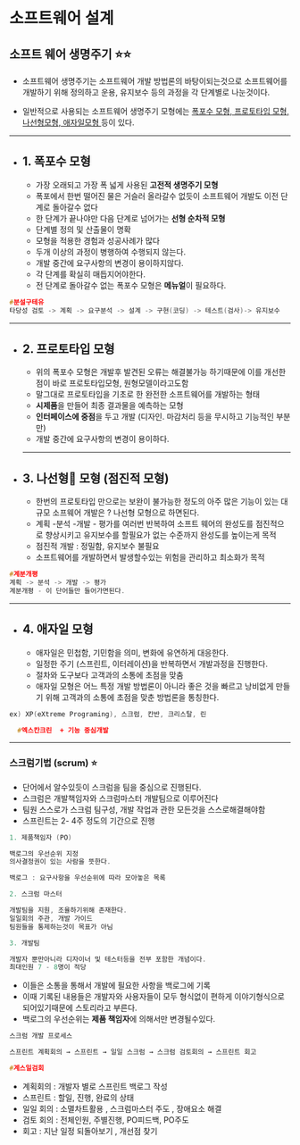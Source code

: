 # **소프트웨어 설계**

## **소프트 웨어 생명주기** ⭐️⭐️

- 소프트웨어 생명주기는 소프트웨어 개발 방법론의 바탕이되는것으로 소프트웨어를 개발하기 위해 정의하고 운용, 유지보수 등의 과정을 각 단계별로 나눈것이다.

- 일반적으로 사용되는 소프트웨어 생명주기 모형에는 <u>폭포수 모형, 프로토타입 모형, 나선형모형, 애자일모형 </u> 등이 있다.

---

- ## 1. 폭포수 모형
  - 가장 오래되고 가장 폭 넓게 사용된 **고전적 생명주기 모형**
  - 폭포에서 한번 떨어진 물은 거슬러 올라갈수 없듯이 소프트웨어 개발도 이전 단계로 돌아갈수 없다
  - 한 단계가 끝나야만 다음 단계로 넘어가는 **선형 순차적 모형**
  - 단계별 정의 및 산출물이 명확
  - 모형을 적용한 경험과 성공사례가 많다
  - 두개 이상의 과정이 병행하여 수행되지 않는다.
  - 개발 중간에 요구사항의 변경이 용이하지않다.
  - 각 단계를 확실히 매듭지어야한다.
  - 전 단계로 돌아갈수 없는 폭포수 모형은 **메뉴얼**이 필요하다.

```c
#분설구테유
타당성 검토 -> 계획 -> 요구분석 -> 설계 -> 구현(코딩) -> 테스트(검사)-> 유지보수

```

---

- ## 2. 프로토타입 모형

  - 위의 폭포수 모형은 개발후 발견된 오류는 해결불가능 하기때문에 이를 개선한 점이 바로 프로토타입모형, 원형모델이라고도함
  - 말그대로 프로토타입을 기초로 한 완전한 소프트웨어를 개발하는 형태
  - **시제품**을 만들어 최종 결과물을 예측하는 모형
  - **인터페이스에 중점**을 두고 개발 (디자인. 마감처리 등을 무시하고 기능적인 부분만)
  - 개발 중간에 요구사항의 변경이 용이하다.

  ***

- ## 3. 나선형 모형 (점진적 모형)
  - 한번의 프로토타입 만으로는 보완이 불가능한 정도의 아주 많은 기능이 있는 대규모 소프웨어 개발은 ? 나선형 모형으로 하면된다.
  - 계획 -분석 -개발 - 평가를 여러번 반복하여 소프트 웨어의 완성도를 점진적으로 향상시키고 유지보수를 할필요가 없는 수준까지 완성도를 높이는게 목적
  - 점진적 개발 : 정밀함, 유지보수 불필요
  - 소프트웨어를 개발하면서 발생할수있는 위험을 관리하고 최소화가 목적

```c
#계분개평
계획 -> 분석 -> 개발 -> 평가
계분개평 - 이 단어들만 들어가면된다.
```

---

- ## 4. 애자일 모형
  - 애자일은 민첩함, 기민함을 의미, 변화에 유연하게 대응한다.
  - 일정한 주기 (스프린트, 이터레이션)을 반복하면서 개발과정을 진행한다.
  - 절차와 도구보다 고객과의 소통에 초점을 맞춤
  - 애자일 모형은 어느 특정 개발 방법론이 아니라 좋은 것을 빠르고 낭비없게 만들기 위해 고객과의 소통에 초점을 맞춘 방법론을 통칭한다.

```c
ex) XP(eXtreme Programing), 스크럼, 칸반, 크리스탈, 린

  #엑스칸크린  + 기능 중심개발
```

---

### 스크럼기법 (scrum) ⭐️

- 단어에서 알수있듯이 스크럼을 팀을 중심으로 진행된다.
- 스크럼은 개발책임자와 스크럼마스터 개발팀으로 이루어진다
- 팀원 스스로가 스크럼 팀구성, 개발 작업과 관한 모든것을 스스로해결해야함
- 스프린트는 2- 4주 정도의 기간으로 진행

```c
1. 제품책임자 (PO)

백로그의 우선순위 지정
의사결정권이 있는 사람을 뜻한다.

백로그 : 요구사항을 우선순위에 따라 모아놓은 목록

2. 스크럼 마스터

개발팀을 지원, 조율하기위해 존재한다.
일일회의 주관, 개발 가이드
팀원들을 통제하는것이 목표가 아님

3. 개발팀

개발자 뿐만아니라 디자이너 및 테스터등을 전부 포함한 개념이다.
최대인원 7 - 8명이 적당
```

- 이들은 소통을 통해서 개발에 필요한 사항을 백로그에 기록
- 이때 기록된 내용들은 개발자와 사용자들이 모두 형식없이 편하게 이야기형식으로 되어있기때문에 스토리라고 부른다.
- 백로그의 우선순위는 **제품 책임자**에 의해서만 변경될수있다.

```c
스크럼 개발 프로세스

스프린트 계획회의 → 스프린트 → 일일 스크럼 → 스크럼 검토회의 → 스프린트 회고

#계스일검회
```

- 계획회의 : 개발자 별로 스프린트 백로그 작성
- 스프린트 : 할일, 진행, 완료의 상태
- 일일 회의 : 소멸차트활용 , 스크럼마스터 주도 , 장애요소 해결
- 검토 회의 : 전체인원, 주별진행, PO피드백, PO주도
- 회고 : 지난 일정 되돌아보기 , 개선점 찾기
